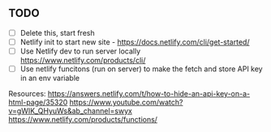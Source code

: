 ## TODO
- [ ] Delete this, start fresh
- [ ] Netlify init to start new site - https://docs.netlify.com/cli/get-started/
- [ ] Use Netlify dev to run server locally https://www.netlify.com/products/cli/
- [ ] Use netlify funcitons (run on server) to make the fetch and store API key in an env variable

Resources:
https://answers.netlify.com/t/how-to-hide-an-api-key-on-a-html-page/35320
https://www.youtube.com/watch?v=gWIK_QHyuWs&ab_channel=swyx
https://www.netlify.com/products/functions/